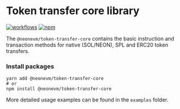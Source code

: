 # Token transfer core library

[![workflows](https://github.com/neonlabsorg/neon-client-transfer/actions/workflows/test.yml/badge.svg?branch=master)](https://github.com/neonlabsorg/neon-client-transfer/actions)
[![npm](https://img.shields.io/npm/v/@neonevm/token-transfer-core.svg)](https://www.npmjs.com/package/@neonevm/token-transfer-core)

The `@neonevm/token-transfer-core` contains the basic instruction and transaction methods for native (SOL/NEON), SPL and ERC20 token transfers.
### Install packages

```shell
yarn add @neonevm/token-transfer-core
# or
npm install @neonevm/token-transfer-core
```

More detailed usage examples can be found in the `examples` folder.
